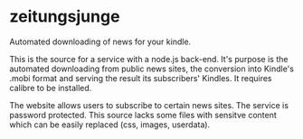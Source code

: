 zeitungsjunge
=============

Automated downloading of news for your kindle.

This is the source for a service with a node.js back-end.
It's purpose is the automated downloading from public news sites, the conversion
into Kindle's .mobi format and serving the result its subscribers' Kindles. It requires calibre to be installed.

The website allows users to subscribe to certain news sites. The service is password protected.
This source lacks some files with sensitve content which can be easily replaced (css, images, userdata).
